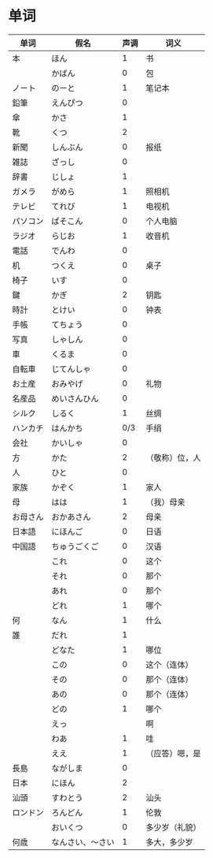 # 单词

| 单词   | 假名       | 声调  | 词义      |
| ---- | -------- | --- | ------- |
| 本    | ほん       | 1   | 书       |
|      | かばん      | 0   | 包       |
| ノート  | のーと      | 1   | 笔记本     |
| 鉛筆   | えんぴつ     | 0   |         |
| 傘    | かさ       | 1   |         |
| 靴    | くつ       | 2   |         |
| 新聞   | しんぶん     | 0   | 报纸      |
| 雑誌   | ざっし      | 0   |         |
| 辞書   | じしょ      | 1   |         |
| ガメラ  | がめら      | 1   | 照相机     |
| テレビ  | てれび      | 1   | 电视机     |
| パソコン | ぱそこん     | 0   | 个人电脑    |
| ラジオ  | らじお      | 1   | 收音机     |
| 電話   | でんわ      | 0   |         |
| 机    | つくえ      | 0   | 桌子      |
| 椅子   | いす       | 0   |         |
| 鍵    | かぎ       | 2   | 钥匙      |
| 時計   | とけい      | 0   | 钟表      |
| 手帳   | てちょう     | 0   |         |
| 写真   | しゃしん     | 0   |         |
| 車    | くるま      | 0   |         |
| 自転車  | じてんしゃ    | 0   |         |
| お土産  | おみやげ     | 0   | 礼物      |
| 名産品  | めいさんひん   | 0   |         |
| シルク  | しるく      | 1   | 丝绸      |
| ハンカチ | はんかち     | 0/3 | 手绢      |
| 会社   | かいしゃ     | 0   |         |
| 方    | かた       | 2   | （敬称）位，人 |
| 人    | ひと       | 0   |         |
| 家族   | かぞく      | 1   | 家人      |
| 母    | はは       | 1   | （我）母亲   |
| お母さん | おかあさん    | 2   | 母亲      |
| 日本語  | にほんご     | 0   | 日语      |
| 中国語  | ちゅうごくご   | 0   | 汉语      |
|      | これ       | 0   | 这个      |
|      | それ       | 0   | 那个      |
|      | あれ       | 0   | 那个      |
|      | どれ       | 1   | 哪个      |
| 何    | なん       | 1   | 什么      |
| 誰    | だれ       | 1   |         |
|      | どなた      | 1   | 哪位      |
|      | この       | 0   | 这个（连体）  |
|      | その       | 0   | 那个（连体）  |
|      | あの       | 0   | 那个（连体）  |
|      | どの       | 1   | 哪个      |
|      | えっ       |     | 啊       |
|      | わあ       | 1   | 哇       |
|      | ええ       | 1   | （应答）嗯，是 |
| 長島   | ながしま     | 0   |         |
| 日本   | にほん      | 2   |         |
| 汕頭   | すわとう     | 2   | 汕头      |
| ロンドン | ろんどん     | 1   | 伦敦      |
|      | おいくつ     | 0   | 多少岁（礼貌） |
| 何歳   | なんさい、～さい | 1   | 多大，多少岁  |

